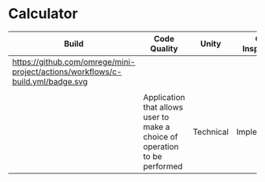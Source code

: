 # Calculator

| Build	| Code Quality                                             | Unity | Git Inspector   |
|-----|---------------------------------------------------------|----------|----------|
|https://github.com/omrege/mini-project/actions/workflows/c-build.yml/badge.svg |		| |	|
| |	 	| |	|
| |	Application that allows user to make a choice of operation to be performed|Technical|	Implemented|


